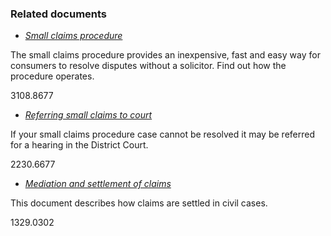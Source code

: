 ###  Related documents

  * [ _Small claims procedure_ ](/en/justice/courts-system/small-claims-court/)

The small claims procedure provides an inexpensive, fast and easy way for
consumers to resolve disputes without a solicitor. Find out how the procedure
operates.

3108.8677

  * [ _Referring small claims to court_ ](/en/justice/civil-law/referring-small-claims-to-court/)

If your small claims procedure case cannot be resolved it may be referred for
a hearing in the District Court.

2230.6677

  * [ _Mediation and settlement of claims_ ](/en/justice/civil-law/mediation-and-settlement-of-claims/)

This document describes how claims are settled in civil cases.

1329.0302
